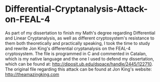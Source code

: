 # Differential-Cryptanalysis-Attack-on-FEAL-4
As part of my dissertation to finish my Math's degree regarding Differential and Linear Cryptanalysis, as well as different cryptosystem's resistance to them both theoretically and practically speaking, I took the time to study and rewrite Jon King's differential cryptanalysis on the FEAL-4 cryptosystem. The file is programmed in C and commented in Catalan, which is my native language and the one I used to defend my dissertation, which can be found at: http://diposit.ub.edu/dspace/handle/2445/122710. The original file regarding this attack can be found at Jon King's website: http://theamazingking.com
